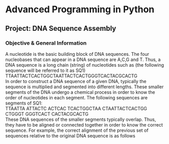 # Advanced Programming in Python 
## Project: DNA Sequence Assembly

### Objective & General Information
A nucleotide is the basic building block of DNA sequences. The four nucleobases that can appear in a DNA sequence are A,C,G and T. Thus, a DNA sequence is a long chain (string) of nucleotides such as (the following sequence will be referred to it as SQ1)<br />
                  TTAATTACTCACTGGCTAATTACTCACTGGGTCACTACGCACTG<br />
In order to construct a DNA sequence of a given DNA, typically the sequence is multiplied and segmented into different lengths. These smaller segments of the DNA undergo a chemical process in order to know the order of nucleotides in each segment. The following sequences are segments of SQ1:<br />
TTAATTA ATTACTC ACTCAC TCACTGGCTAA CTAATTACTCACTGG CTGGGT GGGTCACT CACTACGCACTG<br />
These DNA sequences of the smaller segments typically overlap. Thus, they have to be aligned or connected together in order to know the correct sequence. For example, the correct alignment of the previous set of sequences relative to the original DNA sequence is as follows<br />
